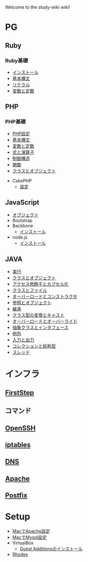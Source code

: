 Welcome to the study-wiki wiki!

# PG

## Ruby
### Ruby基礎
- [インストール](https://tanish-kr.github.io/study-wiki/PG/Ruby/%E3%82%A4%E3%83%B3%E3%82%B9%E3%83%88%E3%83%BC%E3%83%AB)
- [基本構文](https://tanish-kr.github.io/study-wiki/PG/Ruby/%E5%9F%BA%E6%9C%AC%E6%A7%8B%E6%96%87)
- [リテラル](https://tanish-kr.github.io/study-wiki/PG/Ruby/%E3%83%AA%E3%83%86%E3%83%A9%E3%83%AB)
- [変数と定数](https://tanish-kr.github.io/study-wiki/PG/Ruby/%E5%A4%89%E6%95%B0%E3%81%A8%E5%AE%9A%E6%95%B0)

<!--
- 演算子
- 制御構造
- 例外処理
- メソッド呼び出し
- クラス・メソッド定義
- 組み込み関数
-->

<!--
### Rails基礎
- インストール
- Scaffold
- YAML
- Validation
- テスト
-->

## PHP
### PHP基礎
- [PHP設定](https://tanish-kr.github.io/study-wiki/PG/PHP/PHP%E8%A8%AD%E5%AE%9A)
- [基本構文](https://tanish-kr.github.io/study-wiki/PG/PHP/%E5%9F%BA%E6%9C%AC%E6%A7%8B%E6%96%87)
- [変数と定数](https://tanish-kr.github.io/study-wiki/PG/PHP/%E5%AE%9A%E6%95%B0%E3%81%A8%E5%A4%89%E6%95%B0)
- [式と演算子](https://tanish-kr.github.io/study-wiki/PG/PHP/%E5%BC%8F%E3%81%A8%E6%BC%94%E7%AE%97%E5%AD%90)
- [制御構造](https://tanish-kr.github.io/study-wiki/PG/PHP/%E5%88%B6%E5%BE%A1%E6%A7%8B%E9%80%A0)
- [関数](https://tanish-kr.github.io/study-wiki/PG/PHP/%E9%96%A2%E6%95%B0)
- [クラスとオブジェクト](https://tanish-kr.github.io/study-wiki/PG/PHP/%E3%82%AF%E3%83%A9%E3%82%B9%E3%83%BB%E3%83%A1%E3%82%BD%E3%83%83%E3%83%89)

<!--
- 例外処理
- リファレンス
- 定義済み定数
- PHP5.3からの新機能
-->
- CakePHP
  - [設定](https://tanish-kr.github.io/study-wiki/PG/PHP/CakePHP/sessing)

<!--
## Python
-->

## JavaScript
- [オブジェクト](https://tanish-kr.github.io/study-wiki/PG/JavaScript/%E3%82%AA%E3%83%96%E3%82%B8%E3%82%A7%E3%82%AF%E3%83%88)
- Bootstrap
- Backbone
  - [インストール](https://tanish-kr.github.io/study-wiki/PG/JavaScript/Backbone/%E3%82%A4%E3%83%B3%E3%82%B9%E3%83%88%E3%83%BC%E3%83%AB)
- node.js
  - [インストール](https://tanish-kr.github.io/study-wiki/PG/JavaScript/node/%E3%82%A4%E3%83%B3%E3%82%B9%E3%83%88%E3%83%BC%E3%83%AB)

## JAVA
- [実行](https://tanish-kr.github.io/study-wiki/PG/Java/%E5%AE%9F%E8%A1%8C)
- [クラスとオブジェクト](https://tanish-kr.github.io/study-wiki/PG/Java/%E3%82%AF%E3%83%A9%E3%82%B9%E3%81%A8%E3%82%AA%E3%83%96%E3%82%B8%E3%82%A7%E3%82%AF%E3%83%88)
- [アクセス修飾子とカプセル化](https://tanish-kr.github.io/study-wiki/PG/Java/%E3%82%A2%E3%82%AF%E3%82%BB%E3%82%B9%E4%BF%AE%E9%A3%BE%E5%AD%90%E3%81%A8%E3%82%AB%E3%83%97%E3%82%BB%E3%83%AB%E5%8C%96)
- [クラスとファイル](https://tanish-kr.github.io/study-wiki/PG/Java/%E3%82%AF%E3%83%A9%E3%82%B9%E3%81%A8%E3%83%95%E3%82%A1%E3%82%A4%E3%83%AB)
- [オーバーロードとコンストラクタ](https://tanish-kr.github.io/study-wiki/PG/Java/%E3%82%AA%E3%83%BC%E3%83%90%E3%83%BC%E3%83%AD%E3%83%BC%E3%83%89%E3%81%A8%E3%82%B3%E3%83%B3%E3%82%B9%E3%83%88%E3%83%A9%E3%82%AF%E3%82%BF)
- [参照とオブジェクト](https://tanish-kr.github.io/study-wiki/PG/Java/%E5%8F%82%E7%85%A7%E3%81%A8%E3%82%AA%E3%83%96%E3%82%B8%E3%82%A7%E3%82%AF%E3%83%88)
- [継承](https://tanish-kr.github.io/study-wiki/PG/Java/%E7%B6%99%E6%89%BF)
- [クラス型の変換とキャスト](https://tanish-kr.github.io/study-wiki/PG/Java/%E3%82%AF%E3%83%A9%E3%82%B9%E5%9E%8B%E3%81%AE%E5%A4%89%E6%8F%9B%E3%81%A8%E3%82%AD%E3%83%A3%E3%82%B9%E3%83%88)
- [オーバーロードとオーバーライド](https://tanish-kr.github.io/study-wiki/PG/Java/%E3%82%AA%E3%83%BC%E3%83%90%E3%83%BC%E3%83%AD%E3%83%BC%E3%83%89%E3%81%A8%E3%82%AA%E3%83%BC%E3%83%90%E3%83%BC%E3%83%A9%E3%82%A4%E3%83%89)
- [抽象クラスとインタフェース](https://tanish-kr.github.io/study-wiki/PG/Java/%E6%8A%BD%E8%B1%A1%E3%82%AF%E3%83%A9%E3%82%B9%E3%81%A8%E3%82%A4%E3%83%B3%E3%82%BF%E3%83%95%E3%82%A7%E3%83%BC%E3%82%B9)
- [例外](https://tanish-kr.github.io/study-wiki/PG/Java/%E4%BE%8B%E5%A4%96)
- [入力と出力](https://tanish-kr.github.io/study-wiki/PG/Java/%E5%85%A5%E5%8A%9B%E3%81%A8%E5%87%BA%E5%8A%9B)
- [コレクションと総称型](https://tanish-kr.github.io/study-wiki/PG/Java/%E3%82%B3%E3%83%AC%E3%82%AF%E3%82%B7%E3%83%A7%E3%83%B3%E3%81%A8%E7%B7%8F%E7%A7%B0%E5%9E%8B)
- [スレッド](https://tanish-kr.github.io/study-wiki/PG/Java/%E3%82%B9%E3%83%AC%E3%83%83%E3%83%89)

# インフラ
## [FirstStep](https://tanish-kr.github.io/study-wiki/Infrastructure/FirstStep)
## コマンド
## [OpenSSH](https://tanish-kr.github.io/study-wiki/Infrastructure/OpenSSH)
## [iptables](https://tanish-kr.github.io/study-wiki/Infrastructure/iptables)
## [DNS](https://tanish-kr.github.io/study-wiki/Infrastructure/DNS)
## [Apache](https://tanish-kr.github.io/study-wiki/Infrastructure/apache)
## [Postfix](https://tanish-kr.github.io/study-wiki/Infrastructure/postfix)

# Setup
- [MacでApache設定](https://tanish-kr.github.io/study-wiki/Setup/Mac%E3%81%A7Apache%E8%A8%AD%E5%AE%9A)
- [MacでMysql設定](https://tanish-kr.github.io/study-wiki/Setup/Mac%E3%81%A7MySQL%E3%82%A4%E3%83%B3%E3%82%B9%E3%83%88%E3%83%BC%E3%83%AB)
- VirtualBox
  - [Guest Additionsのインストール](https://tanish-kr.github.io/study-wiki/Setup/VirtualBox/GuestAdditions%E3%81%AE%E3%82%A4%E3%83%B3%E3%82%B9%E3%83%88%E3%83%BC%E3%83%AB)
- [Rhodes](https://tanish-kr.github.io/study-wiki/Setup/Rhodes)
